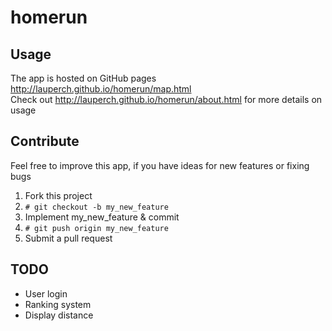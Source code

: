 # homerun

## Usage
The app is hosted on GitHub pages http://lauperch.github.io/homerun/map.html    
Check out http://lauperch.github.io/homerun/about.html for more details on usage    

## Contribute
Feel free to improve this app, if you have ideas for new features or fixing bugs    
1. Fork this project   
2. ```# git checkout -b my_new_feature```  
3. Implement my_new_feature & commit  
4. ```# git push origin my_new_feature```  
5. Submit a pull request   

## TODO
* User login
* Ranking system
* Display distance
